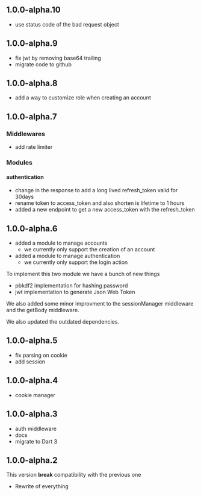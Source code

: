 ## 1.0.0-alpha.10

- use status code of the bad request object

## 1.0.0-alpha.9

- fix jwt by removing base64 trailing
- migrate code to github

## 1.0.0-alpha.8

- add a way to customize role when creating an account

## 1.0.0-alpha.7

### Middlewares

- add rate limiter

### Modules
#### authentication
- change in the response to add a long lived refresh_token valid for 30days
- rename token to access_token and also shorten is lifetime to 1 hours
- added a new endpoint to get a new access_token with the refresh_token

## 1.0.0-alpha.6

- added a module to manage accounts
    - we currently only support the creation of an account
- added a module to manage authentication
    - we currently only support the login action

To implement this two module we have a bunch of new things
- pbkdf2 implementation for hashing password
- jwt implementation to generate Json Web Token

We also added some minor improvment to the sessionManager middleware and the getBody middleware.

We also updated the outdated dependencies.

## 1.0.0-alpha.5

- fix parsing on cookie
- add session

## 1.0.0-alpha.4

- cookie manager

## 1.0.0-alpha.3

- auth middleware
- docs
- migrate to Dart 3

## 1.0.0-alpha.2

This version **break** compatibility with the previous one

- Rewrite of everything
